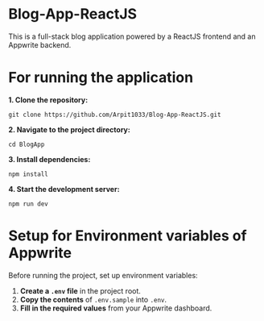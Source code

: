 # Blog-App-ReactJS
 This is a full-stack blog application powered by a ReactJS frontend and an Appwrite backend.
# For running the application
**1. Clone the repository:**
```
git clone https://github.com/Arpit1033/Blog-App-ReactJS.git
```
**2. Navigate to the project directory:**
```
cd BlogApp
```
**3. Install dependencies:**
```
npm install
```
**4. Start the development server:**
```
npm run dev
```
# Setup for Environment variables of Appwrite
Before running the project, set up environment variables:

1. **Create a `.env` file** in the project root.
2. **Copy the contents** of `.env.sample` into `.env`.
3. **Fill in the required values** from your Appwrite dashboard.
